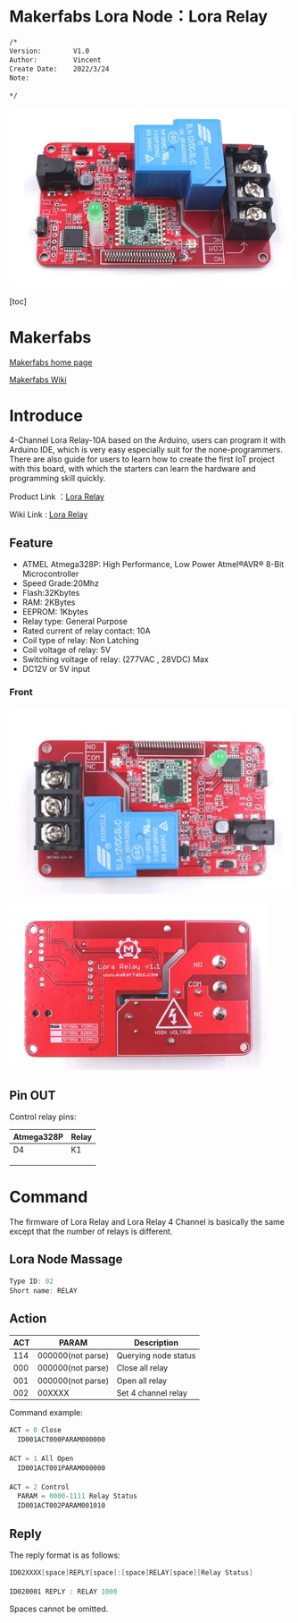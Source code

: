 Makerfabs Lora Node：Lora Relay
 ==



```
/*
Version:		V1.0
Author:			Vincent
Create Date:	2022/3/24
Note:
	
*/
```

![main](md_pic/main.jpg)

[toc]

# Makerfabs

[Makerfabs home page](https://www.makerfabs.com/)

[Makerfabs Wiki](https://makerfabs.com/wiki/index.php?title=Main_Page)



# Introduce

4-Channel Lora Relay-10A based on the Arduino, users can program it with Arduino IDE, which is very easy especially suit for the none-programmers. There are also guide for users to learn how to create the first IoT project with this board, with which the starters can learn the hardware and programming skill quickly. 

Product Link ：[Lora Relay](https://www.makerfabs.com/lora-relay-30a.html)

Wiki Link : [Lora Relay](https://www.makerfabs.com/wiki/index.php?title=Lora_Relay)


## Feature

* ATMEL Atmega328P: High Performance, Low Power Atmel®AVR® 8-Bit Microcontroller
* Speed Grade:20Mhz
* Flash:32Kbytes
* RAM: 2KBytes
* EEPROM: 1Kbytes
* Relay type: General Purpose 
* Rated current of relay contact: 10A
* Coil type of relay: Non Latching
* Coil voltage of relay: 5V
* Switching voltage of relay: (277VAC , 28VDC) Max
* DC12V or 5V input



### Front

![front](md_pic/front.jpg)



![back](md_pic/back.jpg)



 ## Pin OUT

Control relay pins: 

|Atmega328P	|Relay |
|---|---|
|D4	|K1 |
|	| |
|            |       |
|            |       |



# Command

The firmware of Lora Relay and Lora Relay 4 Channel is basically the same except that the number of relays is different.

## Lora Node Massage

```c
Type ID: 02
Short name: RELAY
```

## Action

| ACT  | PARAM             | Description          |
| ---- | ----------------- | -------------------- |
| 114  | 000000(not parse) | Querying node status |
| 000  | 000000(not parse) | Close all relay      |
| 001  | 000000(not parse) | Open all relay       |
| 002  | 00XXXX            | Set 4 channel relay  |

Command example:

```c
ACT = 0 Close
  ID001ACT000PARAM000000

ACT = 1 All Open
  ID001ACT001PARAM000000

ACT = 2 Control 
  PARAM = 0000-1111 Relay Status
  ID001ACT002PARAM001010
```



## Reply

The reply format is as follows:

```c
ID02XXXX[space]REPLY[space]:[space]RELAY[space][Relay Status]
    
ID020001 REPLY : RELAY 1000
```

Spaces cannot be omitted.

